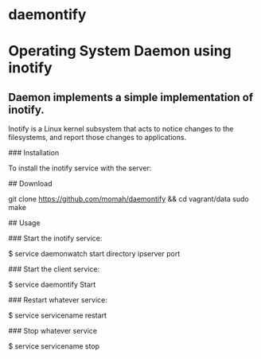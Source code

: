 # daemontify

# Operating System Daemon using inotify
## Daemon implements a simple implementation of inotify.
Inotify is a Linux kernel subsystem that acts to notice changes to the filesystems, and report those changes to applications.

### Installation

To install the inotify service with the server:

## Download

git clone https://github.com/momah/daemontify && cd vagrant/data sudo make

## Usage

### Start the inotify service:

  $ service daemonwatch start directory ipserver port

### Start the client service:

  $ service daemontify Start

### Restart whatever service:

  $ service servicename restart

### Stop whatever service

  $ service servicename stop
